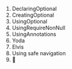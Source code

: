 1. DeclaringOptional
2. CreatingOptional
3. UsingOptional
4. UsingRequireNonNull
5. UsingAnnotations
6. Yoda
7. Elvis
8. Using safe navigation
9. 🙏
